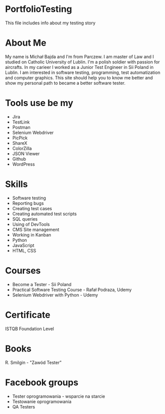 # PortfolioTesting
This file includes info about my testing story

# About Me
My name is Michał Bajda and I'm from Parczew. I am master of Law and I studied on Catholic University of Lublin. I'm a polish soldier with passion for aircrafts. In my carieer I worked as a Junior Test Engineer in Sii Poland in Lublin. I am interested in software testing, programming, test automatization and computer graphics. This site should help you to know me better and show my personal path to became a better software tester.

# Tools use be my

* Jira
* TestLink
* Postman
* Selenium Webdriver
* PicPick
* ShareX
* ColorZilla
* JSON Viewer
* Github
* WordPress

# Skills

* Software testing
* Reporting bugs
* Creating test cases
* Creating automated test scripts
* SQL queries
* Using of DevTools
* CMS Site management
* Working in Kanban
* Python
* JavaScript
* HTML, CSS

# Courses

* Become a Tester - Sii Poland
* Practical Software Testing Course - Rafał Podraza, Udemy
* Selenium Webdriver with Python - Udemy

# Certificate
ISTQB Foundation Level


# Books 
R. Smilgin - "Zawód Tester"

# Facebook groups

* Tester oprogramowania - wsparcie na starcie
* Testowanie oprogramowania
* QA Testers


